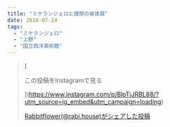 ```yaml
---
title: "ミケランジェロと理想の身体展"
date: 2018-07-24
tags: 
  - "ミケランジェロ"
  - "上野"
  - "国立西洋美術館"
---
```


> [
> 
> この投稿をInstagramで見る
> 
> ](https://www.instagram.com/p/BlpTjJRBL88/?utm_source=ig_embed&utm_campaign=loading)
> 
> [Rabbitflower(@rabi.house)がシェアした投稿](https://www.instagram.com/p/BlpTjJRBL88/?utm_source=ig_embed&utm_campaign=loading)

<script async src="//www.instagram.com/embed.js"></script>
